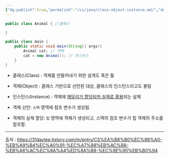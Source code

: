 ```yaml
---
{"dg-publish":true,"permalink":"/cs/java/class-object-instance.md/","dgPassFrontmatter":true,"noteIcon":"","created":"2024-10-28T02:28:34.433+09:00","updated":"2024-10-28T03:32:10.598+09:00"}
---
```



```java
public class Animal { //클래스

}

public class main {
	public static void main(String[] args){
		Animal cat; // 객체
		cat = new Animal(); // 인스턴스
	}
}
```

- 클래스(Class) : 객체를 만들어내기 위한 설계도 혹은 틀
- 객체(Object) : 클래스 기반으로 선언된 대상, 클래스의 인스턴스라고도 불림
- 인스턴스(Instance) : 객체에 <u>메모리가 할당되어 실제로 활용</u>되는 실체



- 객체 선언: `스택` 영역에 참조 변수가 생성됨.
- 객체의 실제 할당: `힙` 영역에 객체가 생성되고, 스택의 참조 변수가 힙 객체의 주소를 참조함.

---
출처 : https://31daylee.tistory.com/m/entry/CS%EA%B8%B0%EC%88%A0-%EB%A9%B4%EC%A0%91-%EC%A7%88%EB%AC%B8-%EB%A6%AC%EC%8A%A4%ED%8A%B8-%EC%9E%90%EB%B0%94

